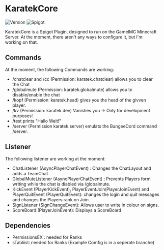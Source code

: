 # KaratekCore
![Version](https://img.shields.io/github/release-pre/KaratekHD/KaratekCore.svg?style=flat-square)
![Spigot](https://img.shields.io/badge/Plugin-Spigot-yellow.svg?style=flat-square)

KaratekCore is a Spigot Plugin, designed to run on the GamelMC Minecraft Server.
At the moment, there aren't any ways to configure it, but I'm working on that.
## Commands
At the moment, the following Commands are working:
* /chatclear and /cc (Permission: karatek.chatclear) allows you to clear the Chat
* /globalmute (Permission: karatek.globalmute) allows you to disable/enable the chat
* /kopf (Permission: karatek.head) gives you the head of the givven player.
* /kv (Permission: karatek.dev) Vanishes you -> Only for development purposes!
* /test prints "Hallo Welt!"
* /server (Permission karatek.server) emulats the BungeeCord command /server.

## Listener
The following listener are working at the moment:
* ChatListener (AsyncPlayerChatEvent) : Changes the ChatLayout and adds a TeamChat
* GlobalMuteListener (AsyncPlayerChatEvent) : Prevents Players form writing while the chat is diabled via /globalmute.
* KickEvent (PlayerKickEvent), PlayerEventJoin(PlayerJoinEvent) and PlayerQuitEvent (PlayerQuitEvent): changes the login and quit messages and changes the Players rank on Join.
* SignListener (SignChangeEvent): Allows user to write in colour on signs.
* ScoreBoard (PlayerJoinEvent): Displays a ScoreBoard

## Dependencies
* PermissionsEX : needed for Ranks
* sTabliist: needed for Ranks (Example Comfig is in a seperate branche)
